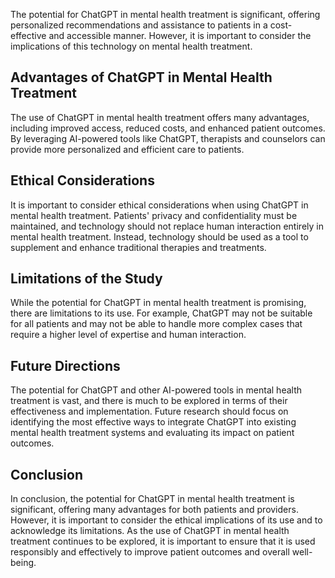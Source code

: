 

The potential for ChatGPT in mental health treatment is significant, offering personalized recommendations and assistance to patients in a cost-effective and accessible manner. However, it is important to consider the implications of this technology on mental health treatment.

Advantages of ChatGPT in Mental Health Treatment
------------------------------------------------

The use of ChatGPT in mental health treatment offers many advantages, including improved access, reduced costs, and enhanced patient outcomes. By leveraging AI-powered tools like ChatGPT, therapists and counselors can provide more personalized and efficient care to patients.

Ethical Considerations
----------------------

It is important to consider ethical considerations when using ChatGPT in mental health treatment. Patients' privacy and confidentiality must be maintained, and technology should not replace human interaction entirely in mental health treatment. Instead, technology should be used as a tool to supplement and enhance traditional therapies and treatments.

Limitations of the Study
------------------------

While the potential for ChatGPT in mental health treatment is promising, there are limitations to its use. For example, ChatGPT may not be suitable for all patients and may not be able to handle more complex cases that require a higher level of expertise and human interaction.

Future Directions
-----------------

The potential for ChatGPT and other AI-powered tools in mental health treatment is vast, and there is much to be explored in terms of their effectiveness and implementation. Future research should focus on identifying the most effective ways to integrate ChatGPT into existing mental health treatment systems and evaluating its impact on patient outcomes.

Conclusion
----------

In conclusion, the potential for ChatGPT in mental health treatment is significant, offering many advantages for both patients and providers. However, it is important to consider the ethical implications of its use and to acknowledge its limitations. As the use of ChatGPT in mental health treatment continues to be explored, it is important to ensure that it is used responsibly and effectively to improve patient outcomes and overall well-being.
